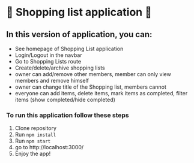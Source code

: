 # 📝 Shopping list application 📝

## In this version of application, you can:
- See homepage of Shopping List application
- Login/Logout in the navbar
- Go to Shopping Lists route
- Create/delete/archive shopping lists
- owner can add/remove other members, member can only view members and remove himself
- owner can change title of the Shopping list, members cannot
- everyone can add items, delete items, mark items as completed, filter items (show completed/hide completed)

### To run this application follow these steps
1. Clone repository
2. Run `npm install`
3. Run `npm start`
4. go to http://localhost:3000/
5. Enjoy the app!
